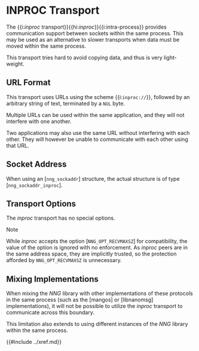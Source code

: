 # INPROC Transport

The {{i:*inproc* transport}}{{hi:*inproc*}}{{i:intra-process}} provides communication support between
sockets within the same process.
This may be used as an alternative
to slower transports when data must be moved within the same process.

This transport tries hard to avoid copying data, and thus is very
light-weight.

## URL Format

This transport uses URLs using the scheme {{i:`inproc://`}}, followed by
an arbitrary string of text, terminated by a `NUL` byte.

Multiple URLs can be used within the
same application, and they will not interfere with one another.

Two applications may also use the same URL without interfering with each other.
They will however be unable to communicate with each other using that URL.

## Socket Address

When using an [`nng_sockaddr`] structure, the actual structure is of type [`nng_sockaddr_inproc`].

## Transport Options

The _inproc_ transport has no special options.

> [!NOTE]
> While _inproc_ accepts the option [`NNG_OPT_RECVMAXSZ`] for
> compatibility, the value of the option is ignored with no enforcement.
> As _inproc_ peers are in the same address space, they are implicitly
> trusted, so the protection afforded by `NNG_OPT_RECVMAXSZ` is unnecessary.

## Mixing Implementations

When mixing the _NNG_ library with other implementations of these
protocols in the same process (such as the [mangos]
or [libnanomsg] implementations), it will not be possible to utilize
the _inproc_ transport to communicate across this boundary.

This limitation also extends to using different instances of the _NNG_
library within the same process.

{{#include ../xref.md}}
